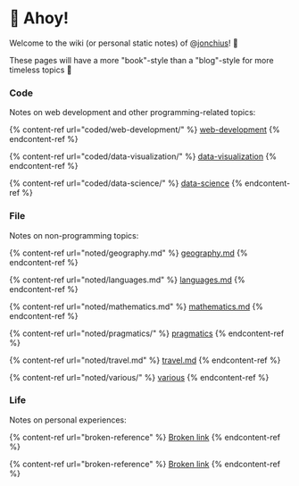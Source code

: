 # 🏡 Ahoy!

Welcome to the wiki (or personal static notes) of @[jonchius](https://jonchius.com)! 🎉

These pages will have a more "book"-style than a "blog"-style for more timeless topics 🥹&#x20;

### Code

Notes on web development and other programming-related topics:&#x20;

{% content-ref url="coded/web-development/" %}
[web-development](coded/web-development/)
{% endcontent-ref %}

{% content-ref url="coded/data-visualization/" %}
[data-visualization](coded/data-visualization/)
{% endcontent-ref %}

{% content-ref url="coded/data-science/" %}
[data-science](coded/data-science/)
{% endcontent-ref %}

### File

Notes on non-programming topics:&#x20;

{% content-ref url="noted/geography.md" %}
[geography.md](noted/geography.md)
{% endcontent-ref %}

{% content-ref url="noted/languages.md" %}
[languages.md](noted/languages.md)
{% endcontent-ref %}

{% content-ref url="noted/mathematics.md" %}
[mathematics.md](noted/mathematics.md)
{% endcontent-ref %}

{% content-ref url="noted/pragmatics/" %}
[pragmatics](noted/pragmatics/)
{% endcontent-ref %}

{% content-ref url="noted/travel.md" %}
[travel.md](noted/travel.md)
{% endcontent-ref %}

{% content-ref url="noted/various/" %}
[various](noted/various/)
{% endcontent-ref %}

### Life

Notes on personal experiences:

{% content-ref url="broken-reference" %}
[Broken link](broken-reference)
{% endcontent-ref %}

{% content-ref url="broken-reference" %}
[Broken link](broken-reference)
{% endcontent-ref %}



